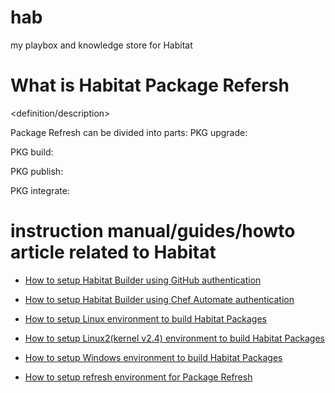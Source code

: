# hab
my playbox and knowledge store for Habitat

# What is Habitat Package Refersh
<definition/description>

Package Refresh can be divided into parts:
PKG upgrade:

PKG build:

PKG publish:

PKG integrate:

# instruction manual/guides/howto article related to Habitat

* [How to setup Habitat Builder using GitHub authentication](./guides/builder_setup.md)

* [How to setup Habitat Builder using Chef Automate authentication](./guides/builder_setup.md)

* [How to setup Linux environment to build Habitat Packages](./guides/habitat_setup.md)

* [How to setup Linux2(kernel v2.4) environment to build Habitat Packages](./guides/habitat_setup.md)

* [How to setup Windows environment to build Habitat Packages](./guides/habitat_setup.md)

* [How to setup refresh environment for Package Refresh](./guides/refresh_setup.md)
